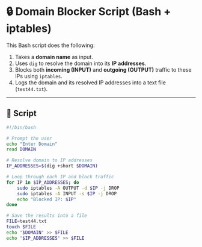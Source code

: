# 🔒 Domain Blocker Script (Bash + iptables)

This Bash script does the following:
1. Takes a **domain name** as input.
2. Uses `dig` to resolve the domain into its **IP addresses**.
3. Blocks both **incoming (INPUT)** and **outgoing (OUTPUT)** traffic to these IPs using `iptables`.
4. Logs the domain and its resolved IP addresses into a text file (`test44.txt`).

---

## 📜 Script

```bash
#!/bin/bash

# Prompt the user
echo "Enter Domain"
read DOMAIN 

# Resolve domain to IP addresses
IP_ADDRESSES=$(dig +short $DOMAIN)

# Loop through each IP and block traffic
for IP in $IP_ADDRESSES; do
    sudo iptables -A OUTPUT -d $IP -j DROP
    sudo iptables -A INPUT -s $IP -j DROP
    echo "Blocked IP: $IP"
done

# Save the results into a file
FILE=test44.txt 
touch $FILE
echo "$DOMAIN" >> $FILE
echo "$IP_ADDRESSES" >> $FILE
```

